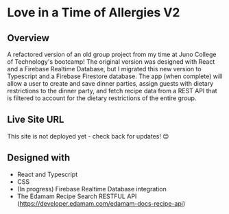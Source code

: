# Love in a Time of Allergies V2

## Overview

A refactored version of an old group project from my time at Juno College of Technology's bootcamp! The original version was designed with React and a Firebase Realtime Database, but I migrated this new version to Typescript and a Firebase Firestore database. The app (when complete) will allow a user to create and save dinner parties, assign guests with dietary restrictions to the dinner party, and fetch recipe data from a REST API that is filtered to account for the dietary restrictions of the entire group.

## Live Site URL

This site is not deployed yet - check back for updates! 😊

## Designed with

- React and Typescript
- CSS
- (In progress) Firebase Realtime Database integration
- The Edamam Recipe Search RESTFUL API (https://developer.edamam.com/edamam-docs-recipe-api)
